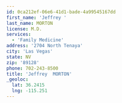 ```yaml
---
id: 0ca212ef-06e6-41d1-bade-4a99545167dd
first_name: 'Jeffrey '
last_name: MORTON
license: M.D.
services:
  - 'Family Medicine'
address: '2704 North Tenaya'
city: 'Las Vegas'
state: NV
zip: '89128'
phone: 702-243-8500
title: 'Jeffrey  MORTON'
_geoloc:
  lat: 36.2415
  lng: -115.251
---
```


